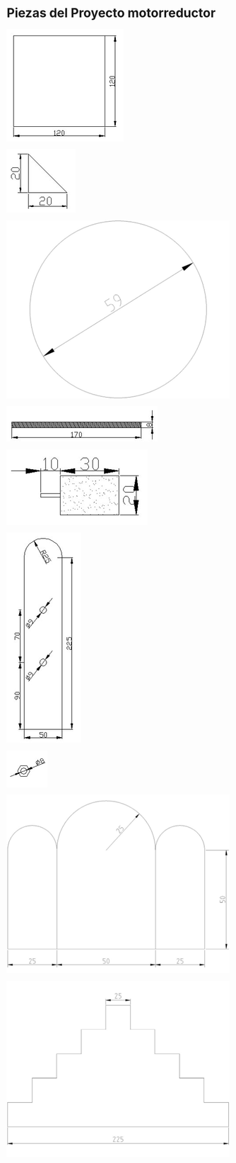 # Piezas del Proyecto motorreductor

![](MRPieza1.jpg)

![](MRPieza2.jpg)

![](MRPieza3.jpg)

![](MRPieza4.jpg)

![](MRPieza5.jpg)

![](MRPieza6.jpg)

![](MRPieza7.jpg)

![](MRPieza8.jpg)

![](MRPieza9.jpg)
